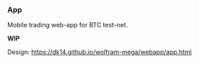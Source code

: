 ### App

Mobile trading web-app for BTC test-net.

**WIP**

Design: https://dk14.github.io/wolfram-mega/webapp/app.html